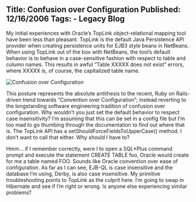 Title: Confusion over Configuration
Published: 12/16/2006
Tags:
    - Legacy Blog
---
My initial experiences with Oracle’s TopLink object-relational mapping tool have been less than pleasant. TopLink is the default Java Persistence API provider when creating persistence units for EJB3 style beans in NetBeans. When using TopLink out of the box with NetBeans, the tool’s default behavior is to behave in a case-sensitive fashion with respect to table and column names. This results in awful “Table XXXXX does not exist” errors, where XXXXX is, of course, the capitalized table name.

![Confusion over Configuration](http://s3.beckshome.com/20061216-Confusion-Over-Configuration.gif)

This posture represents the absolute antithesis to the recent, Ruby on Rails-driven trend towards “Convention over Configuration”; instead reverting to the longstanding software engineering tradition of confusion over configuration. Why wouldn’t you just set the default behavior to respect case insensitivity? I’m assuming that this can be set in a config file but I’m too mad to go thumbing through the documentation to find out where that is. The TopLink API has a setShouldForceFieldsToUpperCase() method. I don’t want to call that either. Why should I have to?

Hmm… if I remember correctly, were I to open a SQL*Plus command prompt and execute the statement CREATE TABLE foo, Oracle would create for me a table named FOO. Sounds like Oracle convention over ease of configuration. As far as I can see, EJB-QL is case insensitive and the database I’m using, Derby, is also case insensitive. My primitive troubleshooting points to TopLink as the culprit here. I’m going to swap in Hibernate and see if I’m right or wrong. Is anyone else experiencing similar problems?